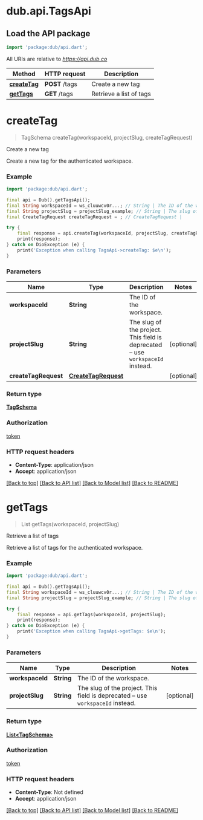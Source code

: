 # dub.api.TagsApi

## Load the API package
```dart
import 'package:dub/api.dart';
```

All URIs are relative to *https://api.dub.co*

Method | HTTP request | Description
------------- | ------------- | -------------
[**createTag**](TagsApi.md#createtag) | **POST** /tags | Create a new tag
[**getTags**](TagsApi.md#gettags) | **GET** /tags | Retrieve a list of tags


# **createTag**
> TagSchema createTag(workspaceId, projectSlug, createTagRequest)

Create a new tag

Create a new tag for the authenticated workspace.

### Example
```dart
import 'package:dub/api.dart';

final api = Dub().getTagsApi();
final String workspaceId = ws_cluuwcv0r...; // String | The ID of the workspace.
final String projectSlug = projectSlug_example; // String | The slug of the project. This field is deprecated – use `workspaceId` instead.
final CreateTagRequest createTagRequest = ; // CreateTagRequest | 

try {
    final response = api.createTag(workspaceId, projectSlug, createTagRequest);
    print(response);
} catch on DioException (e) {
    print('Exception when calling TagsApi->createTag: $e\n');
}
```

### Parameters

Name | Type | Description  | Notes
------------- | ------------- | ------------- | -------------
 **workspaceId** | **String**| The ID of the workspace. | 
 **projectSlug** | **String**| The slug of the project. This field is deprecated – use `workspaceId` instead. | [optional] 
 **createTagRequest** | [**CreateTagRequest**](CreateTagRequest.md)|  | [optional] 

### Return type

[**TagSchema**](TagSchema.md)

### Authorization

[token](../README.md#token)

### HTTP request headers

 - **Content-Type**: application/json
 - **Accept**: application/json

[[Back to top]](#) [[Back to API list]](../README.md#documentation-for-api-endpoints) [[Back to Model list]](../README.md#documentation-for-models) [[Back to README]](../README.md)

# **getTags**
> List<TagSchema> getTags(workspaceId, projectSlug)

Retrieve a list of tags

Retrieve a list of tags for the authenticated workspace.

### Example
```dart
import 'package:dub/api.dart';

final api = Dub().getTagsApi();
final String workspaceId = ws_cluuwcv0r...; // String | The ID of the workspace.
final String projectSlug = projectSlug_example; // String | The slug of the project. This field is deprecated – use `workspaceId` instead.

try {
    final response = api.getTags(workspaceId, projectSlug);
    print(response);
} catch on DioException (e) {
    print('Exception when calling TagsApi->getTags: $e\n');
}
```

### Parameters

Name | Type | Description  | Notes
------------- | ------------- | ------------- | -------------
 **workspaceId** | **String**| The ID of the workspace. | 
 **projectSlug** | **String**| The slug of the project. This field is deprecated – use `workspaceId` instead. | [optional] 

### Return type

[**List&lt;TagSchema&gt;**](TagSchema.md)

### Authorization

[token](../README.md#token)

### HTTP request headers

 - **Content-Type**: Not defined
 - **Accept**: application/json

[[Back to top]](#) [[Back to API list]](../README.md#documentation-for-api-endpoints) [[Back to Model list]](../README.md#documentation-for-models) [[Back to README]](../README.md)


